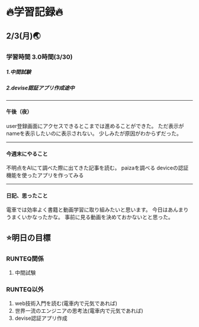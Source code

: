 # 🔥学習記録🔥
## 2/3(月)🌏
### 学習時間  3.0時間(3/30)
##### 1.中間試験
##### 2.devise認証アプリ作成途中

***
#### 午後（夜）
user登録画面にアクセスできるとこまでは進めることができた。
ただ表示がnameを表示したいのに表示されない。
少しみたが原因がわからずだった。


***
#### 今週末にやること
不明点をAIにて調べた際に出てきた記事を読む。
paizaを調べる
deviceの認証機能を使ったアプリを作ってみる

***
#### 日記、思ったこと
電車では効率よく書籍と動画学習に取り組みたいと思います。
今日はあんまりうまくいかなったかな。
事前に見る動画を決めておかないとと思った。


## ⭐️明日の目標
### RUNTEQ関係
1. 中間試験

### RUNTEQ以外
1. web技術入門を読む(電車内で元気であれば)
2. 世界一流のエンジニアの思考法(電車内で元気であれば)
3. devise認証アプリ作成